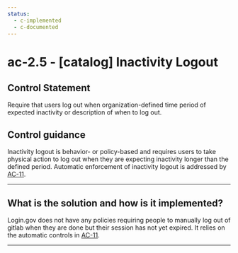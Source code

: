 ```yaml
---
status:
  - c-implemented
  - c-documented
---
```


# ac-2.5 - \[catalog\] Inactivity Logout

## Control Statement

Require that users log out when organization-defined time period of expected inactivity or description of when to log out.

## Control guidance

Inactivity logout is behavior- or policy-based and requires users to take physical action to log out when they are expecting inactivity longer than the defined period. Automatic enforcement of inactivity logout is addressed by [AC-11](#ac-11).

______________________________________________________________________

## What is the solution and how is it implemented?

Login.gov does not have any policies requiring people to manually log
out of gitlab when they are done but their session has not yet expired.
It relies on the automatic controls in [AC-11](#ac-11).

______________________________________________________________________

